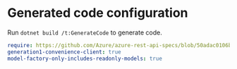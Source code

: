 # Generated code configuration

Run `dotnet build /t:GenerateCode` to generate code.

``` yaml
require: https://github.com/Azure/azure-rest-api-specs/blob/50adac0106ba23718cb6b736d69cf834ae37f505/specification/quantum/data-plane/readme.md
generation1-convenience-client: true
model-factory-only-includes-readonly-models: true
```
